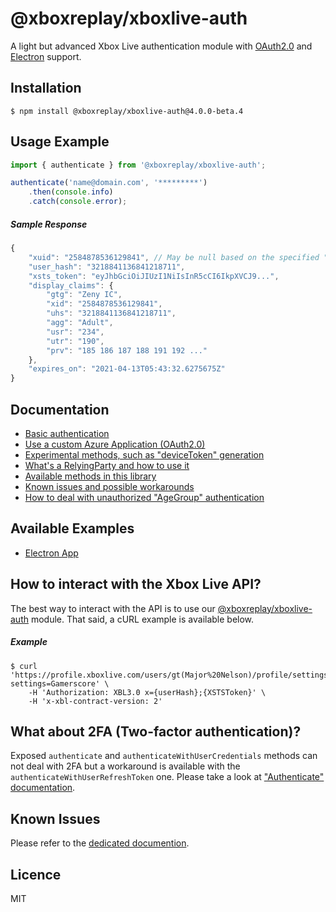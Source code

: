 # @xboxreplay/xboxlive-auth

A light but advanced Xbox Live authentication module with [OAuth2.0](https://github.com/XboxReplay/xboxlive-auth/tree/4.0.0/docs/02-Custom_Azure_Application.md) and [Electron](https://github.com/XboxReplay/xboxlive-auth/tree/4.0.0/examples/electron-app) support.

## Installation

```shell
$ npm install @xboxreplay/xboxlive-auth@4.0.0-beta.4
```

## Usage Example

```javascript
import { authenticate } from '@xboxreplay/xboxlive-auth';

authenticate('name@domain.com', '*********')
	.then(console.info)
	.catch(console.error);
```

##### Sample Response

```javascript
{
    "xuid": "2584878536129841", // May be null based on the specified "RelyingParty"
    "user_hash": "3218841136841218711",
    "xsts_token": "eyJhbGciOiJIUzI1NiIsInR5cCI6IkpXVCJ9...",
    "display_claims": {
        "gtg": "Zeny IC",
        "xid": "2584878536129841",
        "uhs": "3218841136841218711",
        "agg": "Adult",
        "usr": "234",
        "utr": "190",
        "prv": "185 186 187 188 191 192 ..."
    },
    "expires_on": "2021-04-13T05:43:32.6275675Z"
}
```

## Documentation

-   [Basic authentication](https://github.com/XboxReplay/xboxlive-auth/tree/4.0.0/docs/01-Authenticate.md)
-   [Use a custom Azure Application (OAuth2.0)](https://github.com/XboxReplay/xboxlive-auth/tree/4.0.0/docs/02-Custom_Azure_Application.md)
-   [Experimental methods, such as "deviceToken" generation](https://github.com/XboxReplay/xboxlive-auth/tree/4.0.0/docs/03-Experimental.md)
-   [What's a RelyingParty and how to use it](https://github.com/XboxReplay/xboxlive-auth/tree/4.0.0/docs/04-RelyingParty.md)
-   [Available methods in this library](https://github.com/XboxReplay/xboxlive-auth/tree/4.0.0/docs/05-Methods.md)
-   [Known issues and possible workarounds](https://github.com/XboxReplay/xboxlive-auth/tree/4.0.0/docs/06-Known_Issues.md)
-   [How to deal with unauthorized "AgeGroup" authentication](https://github.com/XboxReplay/xboxlive-auth/tree/4.0.0/docs/07-Detect_Unauthorized_AgeGroup.md)

## Available Examples

-   [Electron App](https://github.com/XboxReplay/xboxlive-auth/tree/4.0.0/examples/electron-app)

## How to interact with the Xbox Live API?

The best way to interact with the API is to use our [@xboxreplay/xboxlive-auth](https://github.com/XboxReplay/xboxlive-api) module. That said, a cURL example is available below.

##### Example

```shell
$ curl 'https://profile.xboxlive.com/users/gt(Major%20Nelson)/profile/settings?settings=Gamerscore' \
    -H 'Authorization: XBL3.0 x={userHash};{XSTSToken}' \
    -H 'x-xbl-contract-version: 2'
```

## What about 2FA (Two-factor authentication)?

Exposed `authenticate` and `authenticateWithUserCredentials` methods can not deal with 2FA but a workaround is available with the `authenticateWithUserRefreshToken` one. Please take a look at ["Authenticate" documentation](https://github.com/XboxReplay/xboxlive-auth/tree/4.0.0/docs/01-Authenticate.md).

## Known Issues

Please refer to the [dedicated documention](https://github.com/XboxReplay/xboxlive-auth/tree/4.0.0/docs/06-Known_Issues.md).

## Licence

MIT
